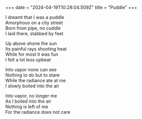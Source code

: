 +++
date = "2024-04-19T10:28:04.509Z"
title = "Puddle"
+++

I dreamt that I was a puddle\
Amorphous on a city street\
Born from pipe, no cuddle\
I laid there, stabbed by feet

Up above shone the sun\
Its painful rays shooting heat\
While for most it was fun\
I felt a lot less upbeat

Into vapor none can see\
Nothing to do but to stare\
While the radiance ate at me\
I slowly boiled into the air

Into vapor, no longer me\
As I boiled into the air\
Nothing is left of me\
For the radiance does not care